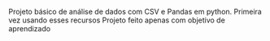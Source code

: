 Projeto básico de análise de dados com CSV e Pandas em python.
Primeira vez usando esses recursos
Projeto feito apenas com objetivo de aprendizado
